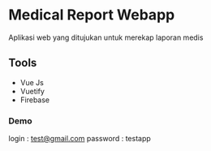 # Medical Report Webapp
Aplikasi web yang ditujukan untuk merekap laporan medis

## Tools
- Vue Js
- Vuetify
- Firebase

### Demo
login : test@gmail.com
password : testapp